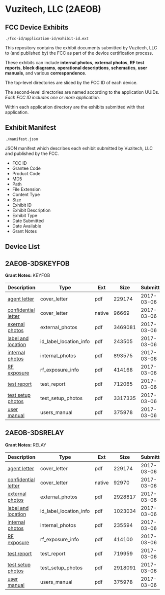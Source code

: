 # Vuzitech, LLC (2AEOB)
## FCC Device Exhibits

```
./fcc-id/application-id/exhibit-id.ext
```

This repository contains the exhibit documents submitted by Vuzitech, LLC to (and published by) the FCC as part of the device certification process.

These exhibits can include **internal photos**, **external photos**, **RF test reports**, **block diagrams**, **operational descriptions**, **schematics**, **user manuals**, and various **correspondence**.

The top-level directories are sliced by the FCC ID of each device.

The second-level directories are named according to the application UUIDs. *Each FCC ID includes one or more application.*

Within each application directory are the exhibits submitted with that application. 

## Exhibit Manifest

```
./manifest.json
```

JSON manifest which describes each exhibit submitted by Vuzitech, LLC and published by the FCC.

- FCC ID
- Grantee Code
- Product Code
- MD5
- Path
- File Extension
- Content Type
- Size
- Exhibit ID
- Exhibit Description
- Exhibit Type
- Date Submitted
- Date Available
- Grant Notes

## Device List
## 2AEOB-3DSKEYFOB
**Grant Notes:** KEYFOB

| Description | Type | Ext | Size | Submitted | Available |
| ----------- | ---- | --- | ---- | --------- | --------- |
| [agent letter](2AEOB-3DSKEYFOB/9b7af930a69de9cda6e6763ae8468c5f/3305416.pdf) | cover_letter | pdf | 229174 | 2017-03-06 | 2017-03-07 |
| [confidential letter](2AEOB-3DSKEYFOB/9b7af930a69de9cda6e6763ae8468c5f/3305430.native) | cover_letter | native | 96669 | 2017-03-06 | 2017-03-07 |
| [exernal photos](2AEOB-3DSKEYFOB/9b7af930a69de9cda6e6763ae8468c5f/3305431.pdf) | external_photos | pdf | 3469081 | 2017-03-06 | 2017-03-07 |
| [label and location](2AEOB-3DSKEYFOB/9b7af930a69de9cda6e6763ae8468c5f/3305432.pdf) | id_label_location_info | pdf | 243505 | 2017-03-06 | 2017-03-07 |
| [internal photos](2AEOB-3DSKEYFOB/9b7af930a69de9cda6e6763ae8468c5f/3305433.pdf) | internal_photos | pdf | 893575 | 2017-03-06 | 2017-03-07 |
| [RF exposure](2AEOB-3DSKEYFOB/9b7af930a69de9cda6e6763ae8468c5f/3305436.pdf) | rf_exposure_info | pdf | 414168 | 2017-03-06 | 2017-03-07 |
| [test report](2AEOB-3DSKEYFOB/9b7af930a69de9cda6e6763ae8468c5f/3305438.pdf) | test_report | pdf | 712065 | 2017-03-06 | 2017-03-07 |
| [test setup photos](2AEOB-3DSKEYFOB/9b7af930a69de9cda6e6763ae8468c5f/3305439.pdf) | test_setup_photos | pdf | 3317335 | 2017-03-06 | 2017-03-07 |
| [user manual](2AEOB-3DSKEYFOB/9b7af930a69de9cda6e6763ae8468c5f/3305427.pdf) | users_manual | pdf | 375978 | 2017-03-06 | 2017-03-07 |
## 2AEOB-3DSRELAY
**Grant Notes:** RELAY

| Description | Type | Ext | Size | Submitted | Available |
| ----------- | ---- | --- | ---- | --------- | --------- |
| [agent letter](2AEOB-3DSRELAY/010cdf83a7c7985f5c56e44191478e77/3305416.pdf) | cover_letter | pdf | 229174 | 2017-03-06 | 2017-03-07 |
| [confidential letter](2AEOB-3DSRELAY/010cdf83a7c7985f5c56e44191478e77/3305417.native) | cover_letter | native | 92970 | 2017-03-06 | 2017-03-07 |
| [external photos](2AEOB-3DSRELAY/010cdf83a7c7985f5c56e44191478e77/3305418.pdf) | external_photos | pdf | 2928817 | 2017-03-06 | 2017-03-07 |
| [label and location](2AEOB-3DSRELAY/010cdf83a7c7985f5c56e44191478e77/3305419.pdf) | id_label_location_info | pdf | 1023034 | 2017-03-06 | 2017-03-07 |
| [internal photos](2AEOB-3DSRELAY/010cdf83a7c7985f5c56e44191478e77/3305420.pdf) | internal_photos | pdf | 235594 | 2017-03-06 | 2017-03-07 |
| [RF exposure](2AEOB-3DSRELAY/010cdf83a7c7985f5c56e44191478e77/3305423.pdf) | rf_exposure_info | pdf | 414100 | 2017-03-06 | 2017-03-07 |
| [test report](2AEOB-3DSRELAY/010cdf83a7c7985f5c56e44191478e77/3305425.pdf) | test_report | pdf | 719959 | 2017-03-06 | 2017-03-07 |
| [test setup photos](2AEOB-3DSRELAY/010cdf83a7c7985f5c56e44191478e77/3305426.pdf) | test_setup_photos | pdf | 2918091 | 2017-03-06 | 2017-03-07 |
| [user manual](2AEOB-3DSRELAY/010cdf83a7c7985f5c56e44191478e77/3305427.pdf) | users_manual | pdf | 375978 | 2017-03-06 | 2017-03-07 |
